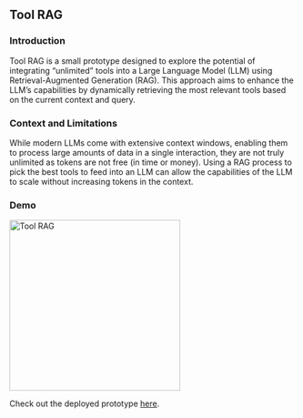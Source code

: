 ## Tool RAG

### Introduction

Tool RAG is a small prototype designed to explore the potential of integrating “unlimited” tools into a Large Language Model (LLM) using Retrieval-Augmented Generation (RAG). This approach aims to enhance the LLM’s capabilities by dynamically retrieving the most relevant tools based on the current context and query.

### Context and Limitations

While modern LLMs come with extensive context windows, enabling them to process large amounts of data in a single interaction, they are not truly unlimited as tokens are not free (in time or money). Using a RAG process to pick the best tools to feed into an LLM can allow the capabilities of the LLM to scale without increasing tokens in the context.

### Demo

<img src="(https://github.com/bwhiting2356/tool-rag/assets/16016903/8cc102ec-e334-4677-87c7-027d792ef67" alt="Tool RAG" width="300"/>

Check out the deployed prototype [here](https://tool-rag.vercel.app/).
